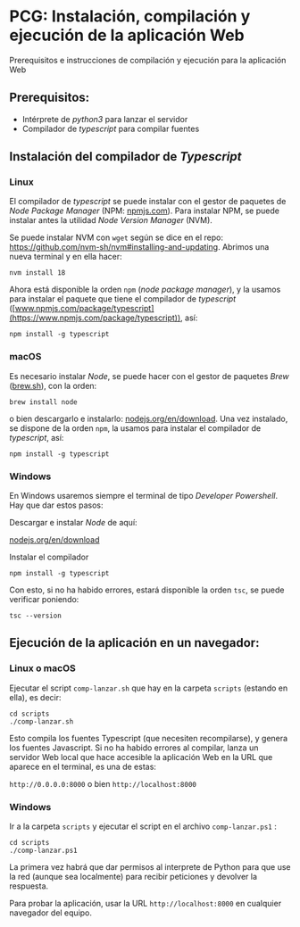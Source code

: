 # PCG: Instalación, compilación y ejecución de la aplicación Web

Prerequisitos e instrucciones de compilación y ejecución para la aplicación Web

## Prerequisitos: 

+ Intérprete de *python3* para lanzar el servidor
+ Compilador de *typescript* para compilar fuentes


## Instalación del compilador de _Typescript_

### Linux

El compilador de _typescript_ se puede instalar con el gestor de paquetes de _Node Package Manager_ (NPM: [npmjs.com](https://www.npmjs.com/)). Para instalar NPM, se puede instalar antes la utilidad _Node Version Manager_ (NVM).

Se puede instalar NVM con `wget` según se dice en el repo: https://github.com/nvm-sh/nvm#installing-and-updating. Abrimos una nueva terminal y en ella hacer:

```
nvm install 18
```

Ahora está disponible la orden `npm` (_node package manager_), y la usamos para instalar el paquete que tiene el compilador de _typescript_ ([www.npmjs.com/package/typescript](https://www.npmjs.com/package/typescript)), así: 

```
npm install -g typescript
```



### macOS

Es necesario instalar _Node_, se puede hacer con el gestor de paquetes _Brew_ ([brew.sh](https://brew.sh)), con la orden: 

```
brew install node
```

o bien descargarlo e instalarlo: [nodejs.org/en/download](https://nodejs.org/en/download). Una vez instalado, se dispone de la orden `npm`, la usamos para instalar el compilador de _typescript_, así:

```
npm install -g typescript
```

### Windows

En Windows usaremos siempre el terminal de tipo _Developer Powershell_. Hay que dar estos pasos:

Descargar e instalar _Node_ de aquí: 

[nodejs.org/en/download](https://nodejs.org/en/download)

Instalar el compilador 

```
npm install -g typescript 
``` 

Con esto, si no ha habido errores, estará disponible la orden `tsc`, se puede verificar poniendo:

`tsc --version`

## Ejecución de la aplicación en un navegador:

### Linux o macOS

Ejecutar el script `comp-lanzar.sh` que hay en la carpeta `scripts` (estando en ella), es decir:

``` 
cd scripts
./comp-lanzar.sh
``` 

Esto compila los fuentes Typescript (que necesiten recompilarse), y genera los fuentes Javascript. Si no ha habido errores al compilar, lanza un servidor Web local que hace accesible la aplicación Web en la URL que aparece en el terminal, es una de estas:

`http://0.0.0.0:8000` o bien `http://localhost:8000`

### Windows

Ir a la carpeta `scripts` y ejecutar el script en el archivo `comp-lanzar.ps1` :

```
cd scripts 
./comp-lanzar.ps1 
```

La primera vez habrá que dar permisos al interprete de Python para que use la red (aunque sea localmente) para recibir peticiones y devolver la respuesta. 

Para probar la aplicación, usar la URL `http://localhost:8000` en cualquier navegador del equipo.